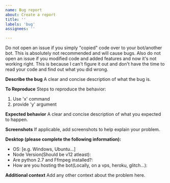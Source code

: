 ```yaml
---
name: Bug report
about: Create a report
title: ''
labels: 'bug'
assignees: ''

---
```


Do not open an issue if you simply "copied" code over to your bot/another bot. This is absolutely not recommended and will cause bugs. Also do not open an issue if you modified code and added features and now it's not working right. This is because I can't figure it out and don't have the time to read your code and find out what you did wrong.

**Describe the bug**
A clear and concise description of what the bug is.

**To Reproduce**
Steps to reproduce the behavior:
1. Use 'x' command
2. provide 'y' argument

**Expected behavior**
A clear and concise description of what you expected to happen.

**Screenshots**
If applicable, add screenshots to help explain your problem.

**Desktop (please complete the following information):**
 - OS: [e.g. Windows, Ubuntu...]
 - Node Version(Should be v12 atleast): 
 - Are python 2.7 and Ffmpeg installed?:
 - How are you hosting the bot(Locally, on a vps, heroku, glitch...):

**Additional context**
Add any other context about the problem here.
